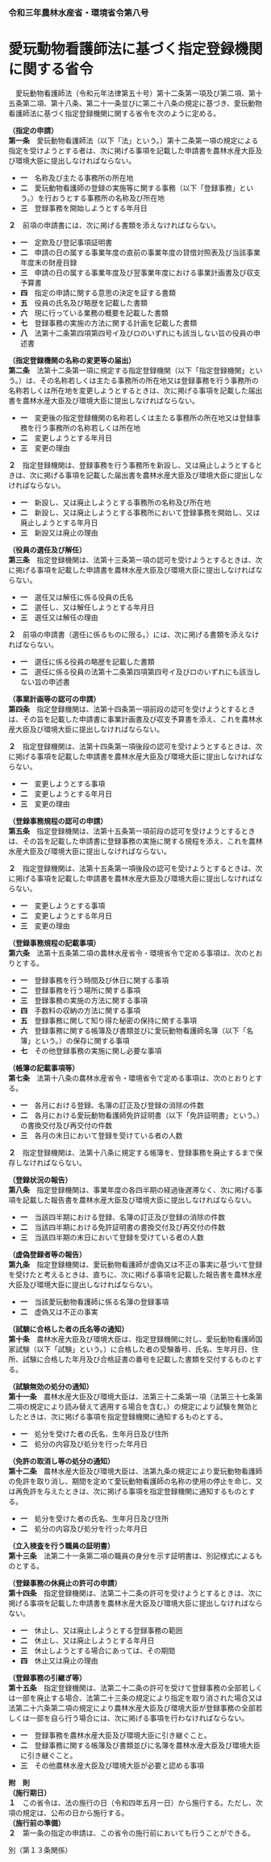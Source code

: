 ### 令和三年農林水産省・環境省令第八号  
# 愛玩動物看護師法に基づく指定登録機関に関する省令  
　愛玩動物看護師法（令和元年法律第五十号）第十二条第一項及び第二項、第十五条第二項、第十八条、第二十一条並びに第二十八条の規定に基づき、愛玩動物看護師法に基づく指定登録機関に関する省令を次のように定める。  
  
**（指定の申請）**  
**第一条**　愛玩動物看護師法（以下「法」という。）第十二条第一項の規定による指定を受けようとする者は、次に掲げる事項を記載した申請書を農林水産大臣及び環境大臣に提出しなければならない。  
* **一**　名称及び主たる事務所の所在地  
* **二**　愛玩動物看護師の登録の実施等に関する事務（以下「登録事務」という。）を行おうとする事務所の名称及び所在地  
* **三**　登録事務を開始しようとする年月日  
  
**２**　前項の申請書には、次に掲げる書類を添えなければならない。  
* **一**　定款及び登記事項証明書  
* **二**　申請の日の属する事業年度の直前の事業年度の貸借対照表及び当該事業年度末の財産目録  
* **三**　申請の日の属する事業年度及び翌事業年度における事業計画書及び収支予算書  
* **四**　指定の申請に関する意思の決定を証する書類  
* **五**　役員の氏名及び略歴を記載した書類  
* **六**　現に行っている業務の概要を記載した書類  
* **七**　登録事務の実施の方法に関する計画を記載した書類  
* **八**　法第十二条第四項第四号イ及びロのいずれにも該当しない旨の役員の申述書  
  
**（指定登録機関の名称の変更等の届出）**  
**第二条**　法第十二条第一項に規定する指定登録機関（以下「指定登録機関」という。）は、その名称若しくは主たる事務所の所在地又は登録事務を行う事務所の名称若しくは所在地を変更しようとするときは、次に掲げる事項を記載した届出書を農林水産大臣及び環境大臣に提出しなければならない。  
* **一**　変更後の指定登録機関の名称若しくは主たる事務所の所在地又は登録事務を行う事務所の名称若しくは所在地  
* **二**　変更しようとする年月日  
* **三**　変更の理由  
  
**２**　指定登録機関は、登録事務を行う事務所を新設し、又は廃止しようとするときは、次に掲げる事項を記載した届出書を農林水産大臣及び環境大臣に提出しなければならない。  
* **一**　新設し、又は廃止しようとする事務所の名称及び所在地  
* **二**　新設し、又は廃止しようとする事務所において登録事務を開始し、又は廃止しようとする年月日  
* **三**　新設又は廃止の理由  
  
**（役員の選任及び解任）**  
**第三条**　指定登録機関は、法第十三条第一項の認可を受けようとするときは、次に掲げる事項を記載した申請書を農林水産大臣及び環境大臣に提出しなければならない。  
* **一**　選任又は解任に係る役員の氏名  
* **二**　選任し、又は解任しようとする年月日  
* **三**　選任又は解任の理由  
  
**２**　前項の申請書（選任に係るものに限る。）には、次に掲げる書類を添えなければならない。  
* **一**　選任に係る役員の略歴を記載した書類  
* **二**　選任に係る役員の法第十二条第四項第四号イ及びロのいずれにも該当しない旨の申述書  
  
**（事業計画等の認可の申請）**  
**第四条**　指定登録機関は、法第十四条第一項前段の認可を受けようとするときは、その旨を記載した申請書に事業計画書及び収支予算書を添え、これを農林水産大臣及び環境大臣に提出しなければならない。  
  
**２**　指定登録機関は、法第十四条第一項後段の認可を受けようとするときは、次に掲げる事項を記載した申請書を農林水産大臣及び環境大臣に提出しなければならない。  
* **一**　変更しようとする事項  
* **二**　変更しようとする年月日  
* **三**　変更の理由  
  
**（登録事務規程の認可の申請）**  
**第五条**　指定登録機関は、法第十五条第一項前段の認可を受けようとするときは、その旨を記載した申請書に登録事務の実施に関する規程を添え、これを農林水産大臣及び環境大臣に提出しなければならない。  
  
**２**　指定登録機関は、法第十五条第一項後段の認可を受けようとするときは、次に掲げる事項を記載した申請書を農林水産大臣及び環境大臣に提出しなければならない。  
* **一**　変更しようとする事項  
* **二**　変更しようとする年月日  
* **三**　変更の理由  
  
**（登録事務規程の記載事項）**  
**第六条**　法第十五条第二項の農林水産省令・環境省令で定める事項は、次のとおりとする。  
* **一**　登録事務を行う時間及び休日に関する事項  
* **二**　登録事務を行う場所に関する事項  
* **三**　登録事務の実施の方法に関する事項  
* **四**　手数料の収納の方法に関する事項  
* **五**　登録事務に関して知り得た秘密の保持に関する事項  
* **六**　登録事務に関する帳簿及び書類並びに愛玩動物看護師名簿（以下「名簿」という。）の保存に関する事項  
* **七**　その他登録事務の実施に関し必要な事項  
  
**（帳簿の記載事項等）**  
**第七条**　法第十八条の農林水産省令・環境省令で定める事項は、次のとおりとする。  
* **一**　各月における登録、名簿の訂正及び登録の消除の件数  
* **二**　各月における愛玩動物看護師免許証明書（以下「免許証明書」という。）の書換交付及び再交付の件数  
* **三**　各月の末日において登録を受けている者の人数  
  
**２**　指定登録機関は、法第十八条に規定する帳簿を、登録事務を廃止するまで保存しなければならない。  
  
**（登録状況の報告）**  
**第八条**　指定登録機関は、事業年度の各四半期の経過後遅滞なく、次に掲げる事項を記載した報告書を農林水産大臣及び環境大臣に提出しなければならない。  
* **一**　当該四半期における登録、名簿の訂正及び登録の消除の件数  
* **二**　当該四半期における免許証明書の書換交付及び再交付の件数  
* **三**　当該四半期の末日において登録を受けている者の人数  
  
**（虚偽登録者等の報告）**  
**第九条**　指定登録機関は、愛玩動物看護師が虚偽又は不正の事実に基づいて登録を受けたと考えるときは、直ちに、次に掲げる事項を記載した報告書を農林水産大臣及び環境大臣に提出しなければならない。  
* **一**　当該愛玩動物看護師に係る名簿の登録事項  
* **二**　虚偽又は不正の事実  
  
**（試験に合格した者の氏名等の通知）**  
**第十条**　農林水産大臣及び環境大臣は、指定登録機関に対し、愛玩動物看護師国家試験（以下「試験」という。）に合格した者の受験番号、氏名、生年月日、住所、試験に合格した年月及び合格証書の番号を記載した書類を交付するものとする。  
  
**（試験無効の処分の通知）**  
**第十一条**　農林水産大臣及び環境大臣は、法第三十二条第一項（法第三十七条第二項の規定により読み替えて適用する場合を含む。）の規定により試験を無効としたときは、次に掲げる事項を指定登録機関に通知するものとする。  
* **一**　処分を受けた者の氏名、生年月日及び住所  
* **二**　処分の内容及び処分を行った年月日  
  
**（免許の取消し等の処分の通知）**  
**第十二条**　農林水産大臣及び環境大臣は、法第九条の規定により愛玩動物看護師の免許を取り消し、期間を定めて愛玩動物看護師の名称の使用の停止を命じ、又は再免許を与えたときは、次に掲げる事項を指定登録機関に通知するものとする。  
* **一**　処分を受けた者の氏名、生年月日及び住所  
* **二**　処分の内容及び処分を行った年月日  
  
**（立入検査を行う職員の証明書）**  
**第十三条**　法第二十一条第二項の職員の身分を示す証明書は、別記様式によるものとする。  
  
**（登録事務の休廃止の許可の申請）**  
**第十四条**　指定登録機関は、法第二十二条の許可を受けようとするときは、次に掲げる事項を記載した申請書を農林水産大臣及び環境大臣に提出しなければならない。  
* **一**　休止し、又は廃止しようとする登録事務の範囲  
* **二**　休止し、又は廃止しようとする年月日  
* **三**　休止しようとする場合にあっては、その期間  
* **四**　休止又は廃止の理由  
  
**（登録事務の引継ぎ等）**  
**第十五条**　指定登録機関は、法第二十二条の許可を受けて登録事務の全部若しくは一部を廃止する場合、法第二十三条の規定により指定を取り消された場合又は法第二十六条第二項の規定により農林水産大臣及び環境大臣が登録事務の全部若しくは一部を自ら行う場合には、次に掲げる事項を行わなければならない。  
* **一**　登録事務を農林水産大臣及び環境大臣に引き継ぐこと。  
* **二**　登録事務に関する帳簿及び書類並びに名簿を農林水産大臣及び環境大臣に引き継ぐこと。  
* **三**　その他農林水産大臣及び環境大臣が必要と認める事項  
  
**附　則**  
**（施行期日）**  
**１**　この省令は、法の施行の日（令和四年五月一日）から施行する。ただし、次項の規定は、公布の日から施行する。  
**（施行前の準備）**  
**２**　第一条の指定の申請は、この省令の施行前においても行うことができる。  
  
別（第１３条関係）  

          
        